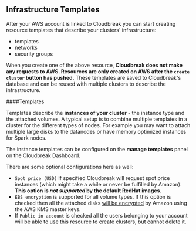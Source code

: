 ## Infrastructure Templates

After your AWS account is linked to Cloudbreak you can start creating resource templates that describe your clusters' infrastructure:

- templates
- networks
- security groups

When you create one of the above resource, **Cloudbreak does not make any requests to AWS. Resources are only created
 on AWS after the `create cluster` button has pushed.** These templates are saved to Cloudbreak's database and can be 
 reused with multiple clusters to describe the infrastructure.

####Templates

Templates describe the **instances of your cluster** - the instance type and the attached volumes. A typical setup is
 to combine multiple templates in a cluster for the different types of nodes. For example you may want to attach multiple
 large disks to the datanodes or have memory optimized instances for Spark nodes.

The instance templates can be configured on the **manage templates** panel on the Cloudbreak Dashboard.

There are some optional configurations here as well:

- `Spot price (USD)` If specified Cloudbreak will request spot price instances (which might take a while or never be 
fulfilled by Amazon). **This option is *not supported* by the default RedHat images**.
- `EBS encryption` is supported for all volume types. If this option is checked then all the attached disks [will be encrypted](http://docs.aws.amazon.com/AWSEC2/latest/UserGuide/EBSEncryption.html) by Amazon using the AWS KMS master keys.
- If `Public in account` is checked all the users belonging to your account will be able to use this resource to create clusters, but cannot delete it.
